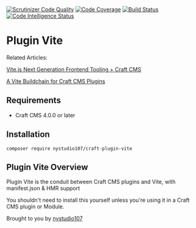 [![Scrutinizer Code Quality](https://scrutinizer-ci.com/g/nystudio107/craft-plugin-vite/badges/quality-score.png?b=v4)](https://scrutinizer-ci.com/g/nystudio107/craft-plugin-vite/?branch=v4) [![Code Coverage](https://scrutinizer-ci.com/g/nystudio107/craft-plugin-vite/badges/coverage.png?b=v4)](https://scrutinizer-ci.com/g/nystudio107/craft-plugin-vite/?branch=v4) [![Build Status](https://scrutinizer-ci.com/g/nystudio107/craft-plugin-vite/badges/build.png?b=v4)](https://scrutinizer-ci.com/g/nystudio107/craft-plugin-vite/build-status/v4) [![Code Intelligence Status](https://scrutinizer-ci.com/g/nystudio107/craft-plugin-vite/badges/code-intelligence.svg?b=v4)](https://scrutinizer-ci.com/code-intelligence)

# Plugin Vite

Related Articles:

[Vite.js Next Generation Frontend Tooling + Craft CMS](https://nystudio107.com/blog/using-vite-js-next-generation-frontend-tooling-with-craft-cms)

[A Vite Buildchain for Craft CMS Plugins](https://nystudio107.com/blog/a-vite-buildchain-for-craft-cms-plugins)

## Requirements

* Craft CMS 4.0.0 or later

## Installation

```
composer require nystudio107/craft-plugin-vite
```

## Plugin Vite Overview

Plugin Vite is the conduit between Craft CMS plugins and Vite, with manifest.json & HMR support

You shouldn't need to install this yourself unless you're using it in a Craft CMS plugin or Module.

Brought to you by [nystudio107](https://nystudio107.com)
